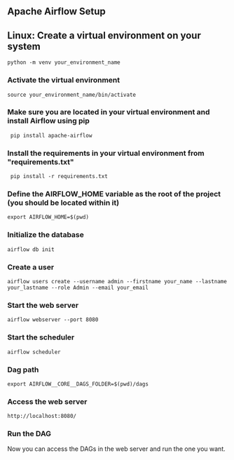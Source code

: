 ## Apache Airflow Setup
## Linux: Create a virtual environment on your system
```python -m venv your_environment_name```
### Activate the virtual environment
```source your_environment_name/bin/activate```
### Make sure you are located in your virtual environment and install Airflow using pip
``` pip install apache-airflow```
### Install the requirements in your virtual environment from "requirements.txt"
``` pip install -r requirements.txt```
### Define the AIRFLOW_HOME variable as the root of the project (you should be located within it)
``` export AIRFLOW_HOME=$(pwd) ```
### Initialize the database
``` airflow db init ```
### Create a user
``` airflow users create --username admin --firstname your_name --lastname your_lastname --role Admin --email your_email ```
### Start the web server
``` airflow webserver --port 8080 ```
### Start the scheduler
``` airflow scheduler ```
### Dag path
``` export AIRFLOW__CORE__DAGS_FOLDER=$(pwd)/dags ```
### Access the web server
``` http://localhost:8080/ ```
### Run the DAG
Now you can access the DAGs in the web server and run the one you want.